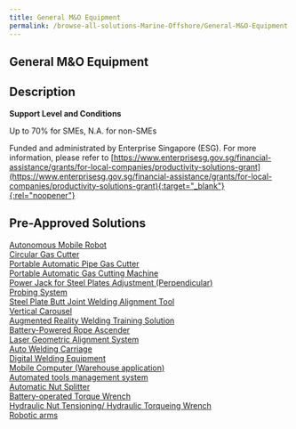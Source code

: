 ```yaml
---
title: General M&O Equipment
permalink: /browse-all-solutions-Marine-Offshore/General-M&O-Equipment
---
```


## General M&O Equipment
## Description

**Support Level and Conditions**

Up to 70% for SMEs, N.A. for non-SMEs

Funded and administrated by Enterprise Singapore (ESG). For more information, please refer to
[https://www.enterprisesg.gov.sg/financial-assistance/grants/for-local-companies/productivity-solutions-grant](https://www.enterprisesg.gov.sg/financial-assistance/grants/for-local-companies/productivity-solutions-grant){:target="_blank"}{:rel="noopener"}

## Pre-Approved Solutions

<a href='/productivity-solutions-grant/solutionrepo/solution26' target='_blank'>Autonomous Mobile Robot</a><br>
<a href='/productivity-solutions-grant/solutionrepo/solution38' target='_blank'>Circular Gas Cutter</a><br>
<a href='/productivity-solutions-grant/solutionrepo/solution71' target='_blank'>Portable Automatic Pipe Gas Cutter</a><br>
<a href='/productivity-solutions-grant/solutionrepo/solution89' target='_blank'>Portable Automatic Gas Cutting Machine</a><br>
<a href='/productivity-solutions-grant/solutionrepo/solution90' target='_blank'>Power Jack for Steel Plates Adjustment (Perpendicular)</a><br>
<a href='/productivity-solutions-grant/solutionrepo/solution92' target='_blank'>Probing System</a><br>
<a href='/productivity-solutions-grant/solutionrepo/solution128' target='_blank'>Steel Plate Butt Joint Welding Alignment Tool</a><br>
<a href='/productivity-solutions-grant/solutionrepo/solution159' target='_blank'>Vertical Carousel</a><br>
<a href='/productivity-solutions-grant/solutionrepo/solution264' target='_blank'>Augmented Reality Welding Training Solution</a><br>
<a href='/productivity-solutions-grant/solutionrepo/solution1143' target='_blank'>Battery-Powered Rope Ascender</a><br>
<a href='/productivity-solutions-grant/solutionrepo/solution1144' target='_blank'>Laser Geometric Alignment System</a><br>
<a href='/productivity-solutions-grant/solutionrepo/solution1145' target='_blank'>Auto Welding Carriage</a><br>
<a href='/productivity-solutions-grant/solutionrepo/solution1286' target='_blank'>Digital Welding Equipment </a><br>
<a href='/productivity-solutions-grant/solutionrepo/solution2035' target='_blank'>Mobile Computer (Warehouse application)</a><br>
<a href='/productivity-solutions-grant/solutionrepo/solution2036' target='_blank'>Automated tools management system</a><br>
<a href='/productivity-solutions-grant/solutionrepo/solution2037' target='_blank'>Automatic Nut Splitter</a><br>
<a href='/productivity-solutions-grant/solutionrepo/solution2074' target='_blank'>Battery-operated Torque Wrench</a><br>
<a href='/productivity-solutions-grant/solutionrepo/solution2859' target='_blank'>Hydraulic Nut Tensioning/ Hydraulic Torqueing Wrench</a><br>
<a href='/productivity-solutions-grant/solutionrepo/solution2860' target='_blank'>Robotic arms</a><br>
